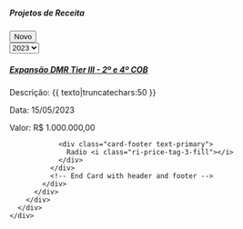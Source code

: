  <div class="card">
      <div class="card-body">
        <div class="row d-flex flex-row mb-2 align-items-center">
          <div class="col-md-6 col-6">
            <h5 class="card-title text-success">Projetos de Receita</h5>
          </div>
          <div class="col-md-3 col-6">
            <button class="btn btn-success">Novo</button>
          </div>
          <div class="col-md-3">
            <select
              class="form-select form-select-sm"
              aria-label=".form-select-sm example"
            >
              <option selected>2023</option>
              <option value="1">2022</option>
              <option value="2">2021</option>
              <option value="3">2020</option>
            </select>
          </div>
        </div>
        <div class="row">
          <div class="col-md-3">
            <!-- Card with header and footer -->
            <div class="card">
              <div class="card-header">
                <h5 class="font-weight-bold text-center title-projeto">
                  <a href="{% url 'project' %}?tipo=1"
                    >Expansão DMR Tier III - 2º e 4º COB</a
                  >
                </h5>
              </div>
              <div class="card-body body-projeto">
                <p class="card-text">
                  <span>Descrição:</span> {{ texto|truncatechars:50 }}
                </p>
                <p><span>Data:</span> 15/05/2023</p>
                <p><span>Valor:</span> R$ 1.000.000,00</p>

                <div class="card-footer text-primary">
                  Radio <i class="ri-price-tag-3-fill"></i>
                </div>
              </div>
              <!-- End Card with header and footer -->
            </div>
          </div>
        </div>
      </div>
    </div>